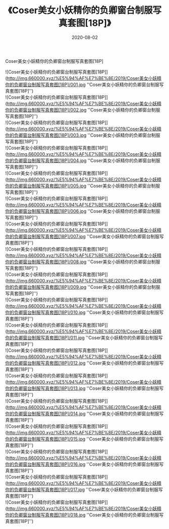 ﻿---
layout: post
title:  《Coser美女小妖精你的负卿窗台制服写真套图[18P]》
date:   2020-08-02
img: http://img.660000.xyz/%E5%94%AF%E7%BE%8E/2019/Coser美女小妖精你的负卿窗台制服写真套图[18P]/000.jpg
categories: [美女, 清纯, 唯美]
---

Coser美女小妖精你的负卿窗台制服写真套图[18P]

![Coser美女小妖精你的负卿窗台制服写真套图[18P]](http://img.660000.xyz/%E5%94%AF%E7%BE%8E/2019/Coser美女小妖精你的负卿窗台制服写真套图[18P]/001.jpg ''Coser美女小妖精你的负卿窗台制服写真套图[18P]'') <br>
![Coser美女小妖精你的负卿窗台制服写真套图[18P]](http://img.660000.xyz/%E5%94%AF%E7%BE%8E/2019/Coser美女小妖精你的负卿窗台制服写真套图[18P]/002.jpg ''Coser美女小妖精你的负卿窗台制服写真套图[18P]'') <br>
![Coser美女小妖精你的负卿窗台制服写真套图[18P]](http://img.660000.xyz/%E5%94%AF%E7%BE%8E/2019/Coser美女小妖精你的负卿窗台制服写真套图[18P]/003.jpg ''Coser美女小妖精你的负卿窗台制服写真套图[18P]'') <br>
![Coser美女小妖精你的负卿窗台制服写真套图[18P]](http://img.660000.xyz/%E5%94%AF%E7%BE%8E/2019/Coser美女小妖精你的负卿窗台制服写真套图[18P]/004.jpg ''Coser美女小妖精你的负卿窗台制服写真套图[18P]'') <br>
![Coser美女小妖精你的负卿窗台制服写真套图[18P]](http://img.660000.xyz/%E5%94%AF%E7%BE%8E/2019/Coser美女小妖精你的负卿窗台制服写真套图[18P]/005.jpg ''Coser美女小妖精你的负卿窗台制服写真套图[18P]'') <br>
![Coser美女小妖精你的负卿窗台制服写真套图[18P]](http://img.660000.xyz/%E5%94%AF%E7%BE%8E/2019/Coser美女小妖精你的负卿窗台制服写真套图[18P]/006.jpg ''Coser美女小妖精你的负卿窗台制服写真套图[18P]'') <br>
![Coser美女小妖精你的负卿窗台制服写真套图[18P]](http://img.660000.xyz/%E5%94%AF%E7%BE%8E/2019/Coser美女小妖精你的负卿窗台制服写真套图[18P]/007.jpg ''Coser美女小妖精你的负卿窗台制服写真套图[18P]'') <br>
![Coser美女小妖精你的负卿窗台制服写真套图[18P]](http://img.660000.xyz/%E5%94%AF%E7%BE%8E/2019/Coser美女小妖精你的负卿窗台制服写真套图[18P]/008.jpg ''Coser美女小妖精你的负卿窗台制服写真套图[18P]'') <br>
![Coser美女小妖精你的负卿窗台制服写真套图[18P]](http://img.660000.xyz/%E5%94%AF%E7%BE%8E/2019/Coser美女小妖精你的负卿窗台制服写真套图[18P]/009.jpg ''Coser美女小妖精你的负卿窗台制服写真套图[18P]'') <br>
![Coser美女小妖精你的负卿窗台制服写真套图[18P]](http://img.660000.xyz/%E5%94%AF%E7%BE%8E/2019/Coser美女小妖精你的负卿窗台制服写真套图[18P]/010.jpg ''Coser美女小妖精你的负卿窗台制服写真套图[18P]'') <br>
![Coser美女小妖精你的负卿窗台制服写真套图[18P]](http://img.660000.xyz/%E5%94%AF%E7%BE%8E/2019/Coser美女小妖精你的负卿窗台制服写真套图[18P]/011.jpg ''Coser美女小妖精你的负卿窗台制服写真套图[18P]'') <br>
![Coser美女小妖精你的负卿窗台制服写真套图[18P]](http://img.660000.xyz/%E5%94%AF%E7%BE%8E/2019/Coser美女小妖精你的负卿窗台制服写真套图[18P]/012.jpg ''Coser美女小妖精你的负卿窗台制服写真套图[18P]'') <br>
![Coser美女小妖精你的负卿窗台制服写真套图[18P]](http://img.660000.xyz/%E5%94%AF%E7%BE%8E/2019/Coser美女小妖精你的负卿窗台制服写真套图[18P]/013.jpg ''Coser美女小妖精你的负卿窗台制服写真套图[18P]'') <br>
![Coser美女小妖精你的负卿窗台制服写真套图[18P]](http://img.660000.xyz/%E5%94%AF%E7%BE%8E/2019/Coser美女小妖精你的负卿窗台制服写真套图[18P]/014.jpg ''Coser美女小妖精你的负卿窗台制服写真套图[18P]'') <br>
![Coser美女小妖精你的负卿窗台制服写真套图[18P]](http://img.660000.xyz/%E5%94%AF%E7%BE%8E/2019/Coser美女小妖精你的负卿窗台制服写真套图[18P]/015.jpg ''Coser美女小妖精你的负卿窗台制服写真套图[18P]'') <br>
![Coser美女小妖精你的负卿窗台制服写真套图[18P]](http://img.660000.xyz/%E5%94%AF%E7%BE%8E/2019/Coser美女小妖精你的负卿窗台制服写真套图[18P]/016.jpg ''Coser美女小妖精你的负卿窗台制服写真套图[18P]'') <br>
![Coser美女小妖精你的负卿窗台制服写真套图[18P]](http://img.660000.xyz/%E5%94%AF%E7%BE%8E/2019/Coser美女小妖精你的负卿窗台制服写真套图[18P]/017.jpg ''Coser美女小妖精你的负卿窗台制服写真套图[18P]'') <br>
![Coser美女小妖精你的负卿窗台制服写真套图[18P]](http://img.660000.xyz/%E5%94%AF%E7%BE%8E/2019/Coser美女小妖精你的负卿窗台制服写真套图[18P]/018.jpg ''Coser美女小妖精你的负卿窗台制服写真套图[18P]'') <br>

